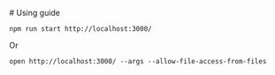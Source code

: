 # Using guide
```
npm run start http://localhost:3000/
```

Or
```
open http://localhost:3000/ --args --allow-file-access-from-files
```
